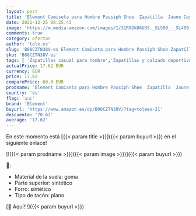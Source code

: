 ```yaml
---
layout: post
title: 'Element Camiseta para Hombre Passiph Shoe  Zapatilla  Jaune Ceylon Yellow  40.5 EU'
date: 2021-12-25 08:25:43
image: 'https://m.media-amazon.com/images/I/31R9GkD6U3S._SL500_._SL400_.jpg'
comments: true
category: ofertas
author: 'tole.es'
slug: 'B08CZTN38V-es Element Camiseta para Hombre Passiph Shoe Zapatilla Jaune...'
sku: 'B08CZTN38V-es'
tags: [ 'Zapatillas casual para hombre','Zapatillas y calzado deportivo para hombre','Zapatos','Zapatos para hombre','Zapatos y complementos','element','zapatilla', ]
actualPrice: 17.62 EUR
currency: EUR
price: 17.62
comparePrice: 60.0 EUR
prodname: 'Element Camiseta para Hombre Passiph Shoe  Zapatilla  Jaune Ceylon Yellow  40.5 EU'
country: 'es'
flag: '🇪🇸'
brand: 'Element'
buyurl: 'https://www.amazon.es/dp/B08CZTN38V/?tag=tolees-21'
descuento: '70.63'
average: '17.62'
---
```


En este momento está [{{< param title >}}]({{< param buyurl >}}) en el siguiente enlace!

[![{{< param prodname >}}]({{< param image >}})]({{< param buyurl >}})

🔎:

- Material de la suela: goma
- Parte superior: sintético
- Forro: sintético
- Tipo de tacón: plano

[🛒 Aquí!!!]({{< param buyurl >}})
